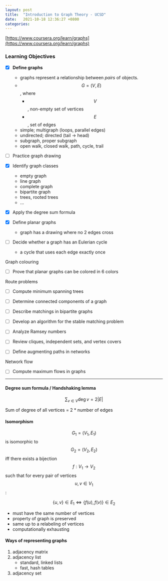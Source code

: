 ```yaml
---
layout: post
title:  "Introduction to Graph Theory - UCSD"
date:   2021-10-18 12:36:27 +0800
categories: 
---
```


[https://www.coursera.org/learn/graphs](https://www.coursera.org/learn/graphs)

### Learning Objectives

- [x] __Define graphs__
	+   graphs represent a relationship between _pairs_ of objects. 
	+   $$G = (V, E)$$, where
		*   $$V$$, non-empty set of vertices
		*   $$E$$, set of edges
	+   simple; multigraph (loops, parallel edges)
	+   undirected; directed (tail → head)
	+   subgraph, proper subgraph
	+   open walk, closed walk, path, cycle, trail
- [ ] Practice graph drawing
- [x] Identify graph classes
	+   empty graph
	+   line graph 
	+   complete graph
	+   bipartite graph
	+   trees, rooted trees
	+   ... 
- [x] Apply the degree sum formula
- [x] Define planar graphs
	+   graph has a drawing where no 2 edges cross

- [ ] Decide whether a graph has an Eulerian cycle
	+   a cycle that uses each edge exactly once
	
Graph colouring 
- [ ] Prove that planar graphs can be colored in 6 colors

Route problems
- [ ] Compute minimum spanning trees


- [ ] Determine connected components of a graph
- [ ] Describe matchings in bipartite graphs
- [ ] Develop an algorithm for the stable matching problem
- [ ] Analyze Ramsey numbers
- [ ] Review cliques, independent sets, and vertex covers
- [ ] Define augmenting paths in networks

Network flow
- [ ] Compute maximum flows in graphs

***

#### Degree sum formula / Handshaking lemma

$$ \sum_{v\in V} \deg v = 2|E| $$ 

Sum of degree of all vertices = 2 * number of edges 

#### Isomorphism

$$G_{1} = (V_{1},E_{1})$$ is isomorphic to $$G_{2} = (V_{2},E_{2})$$ iff there exists a bijection $$f:V_{1}\rightarrow V_{2}$$ such that for every pair of vertices $$u,v \in V_{1}$$:

$$\{u,v\}\in E_{1} \iff \{f(u),f(v)\}\in E_{2}$$

- must have the same number of vertices
- property of graph is preserved
- same up to a relabeling of vertices 
- computationally exhausting

#### Ways of representing graphs
1. adjacency matrix
2. adjacency list 
	- standard, linked lists
	- fast, hash tables
3. adjacency set
